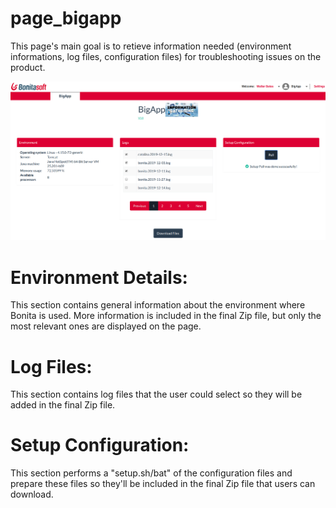 # page_bigapp

This page's main goal is to retieve information needed (environment informations, log files, configuration files) for troubleshooting issues on the product.

<img src="ScreenshotBigApp.png"/>


# Environment Details:
This section contains general information about the environment where Bonita is used. More information is included in the final Zip file, but only the most relevant ones are displayed on the page.

# Log Files:
This section contains log files that the user could select so they will be added in the final Zip file.

# Setup Configuration:
This section performs a "setup.sh/bat" of the configuration files and prepare these files so they'll be included in the final Zip file that users can download. 
